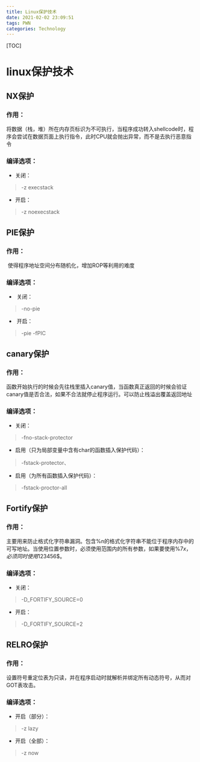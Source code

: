 ```yaml
---
title: Linux保护技术
date: 2021-02-02 23:09:51
tags: PWN
categories: Technology
---
```

[TOC]

# linux保护技术

## NX保护

### 作用：

​	将数据（栈，堆）所在内存页标识为不可执行，当程序成功转入shellcode时，程序会尝试在数据页面上执行指令，此时CPU就会抛出异常，而不是去执行恶意指令

### 编译选项：

 - 关闭：

> -z execstack

 - 开启：

> -z noexecstack

## PIE保护

### 作用：

​	使得程序地址空间分布随机化，增加ROP等利用的难度

### 编译选项：

- ​	关闭：


> -no-pie

- ​	开启：


> -pie -fPIC

## canary保护

### 作用：

​	函数开始执行的时候会先往栈里插入canary值，当函数真正返回的时候会验证canary值是否合法，如果不合法就停止程序运行。可以防止栈溢出覆盖返回地址

### 编译选项：

- 关闭：


> -fno-stack-protector

- 启用（只为局部变量中含有char的函数插入保护代码）：


> -fstack-protector、

- 启用（为所有函数插入保护代码）：


> -fstack-proctor-all

## Fortify保护

### 作用：

主要用来防止格式化字符串漏洞。包含%n的格式化字符串不能位于程序内存中的可写地址。当使用位置参数时，必须使用范围内的所有参数，如果要使用%7$x，必须同时使用1$2$3$4$5$6$。

### 编译选项：

- 关闭：


> -D_FORTIFY_SOURCE=0

- 开启：


> -D_FORTIFY_SOURCE=2

## RELRO保护

### 作用：

设置符号重定位表为只读，并在程序启动时就解析并绑定所有动态符号，从而对GOT表攻击。

### 编译选项：

- 开启（部分）：


> -z lazy

- 开启（全部）：


> -z now











